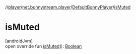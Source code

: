 //[player](../../../index.md)/[net.bunnystream.player](../index.md)/[DefaultBunnyPlayer](index.md)/[isMuted](is-muted.md)

# isMuted

[androidJvm]\
open override fun [isMuted](is-muted.md)(): [Boolean](https://kotlinlang.org/api/latest/jvm/stdlib/kotlin/-boolean/index.html)
